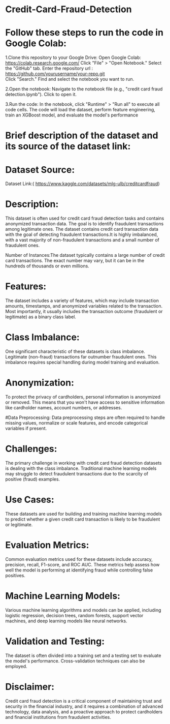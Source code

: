 # Credit-Card-Fraud-Detection

# Follow these steps to run the code in Google Colab: 
  
1.Clone this repository to your Google Drive: 
Open Google Colab: https://colab.research.google.com/ 
Click "File" > "Open Notebook." 
Select the "GitHub" tab. 
Enter the repository url : https://github.com/yourusername/your-repo.git  
Click "Search." 
Find and select the notebook you want to run. 
 
2.Open the notebook: 
Navigate to the notebook file (e.g., "credit card fraud detection.ipynb"). 
Click to open it. 
 
3.Run the code: 
In the notebook, click "Runtime" > "Run all" to execute all code cells. 
The code will load the dataset, perform feature engineering, train an XGBoost model, and evaluate the model's performance 
  
# Brief description of the dataset and its source of the dataset link: 
  
# Dataset Source: 
 
Dataset Link:( https://www.kaggle.com/datasets/mlg-ulb/creditcardfraud) 
  

# Description:
This dataset is often used for credit card fraud detection tasks and contains anonymized transaction data. The goal is to identify fraudulent transactions among legitimate ones. The dataset contains credit card transaction data with the goal of detecting fraudulent transactions.It is highly imbalanced, with a vast majority of non-fraudulent transactions and a small number of fraudulent ones.


Number of Instances:The dataset typically contains a large number of credit card transactions. The exact number may vary, but it can be in the hundreds of thousands or even millions.

# Features:
The dataset includes a variety of features, which may include transaction amounts, timestamps, and anonymized variables related to the transaction. Most importantly, it usually includes the transaction outcome (fraudulent or legitimate) as a binary class label.

# Class Imbalance: 
One significant characteristic of these datasets is class imbalance. Legitimate (non-fraud) transactions far outnumber fraudulent ones. This imbalance requires special handling during model training and evaluation.

# Anonymization: 
To protect the privacy of cardholders, personal information is anonymized or removed. This means that you won't have access to sensitive information like cardholder names, account numbers, or addresses.

#Data Preprocessing:
Data preprocessing steps are often required to handle missing values, normalize or scale features, and encode categorical variables if present.

# Challenges:
The primary challenge in working with credit card fraud detection datasets is dealing with the class imbalance. Traditional machine learning models may struggle to detect fraudulent transactions due to the scarcity of positive (fraud) examples.

# Use Cases:
These datasets are used for building and training machine learning models to predict whether a given credit card transaction is likely to be fraudulent or legitimate.

# Evaluation Metrics:
Common evaluation metrics used for these datasets include accuracy, precision, recall, F1-score, and ROC AUC. These metrics help assess how well the model is performing at identifying fraud while controlling false positives.

# Machine Learning Models:
Various machine learning algorithms and models can be applied, including logistic regression, decision trees, random forests, support vector machines, and deep learning models like neural networks.

# Validation and Testing:
The dataset is often divided into a training set and a testing set to evaluate the model's performance. Cross-validation techniques can also be employed.

# Disclaimer:
Credit card fraud detection is a critical component of maintaining trust and security in the financial industry, and it requires a combination of advanced technology, data analysis, and a proactive approach to protect cardholders and financial institutions from fraudulent activities.
